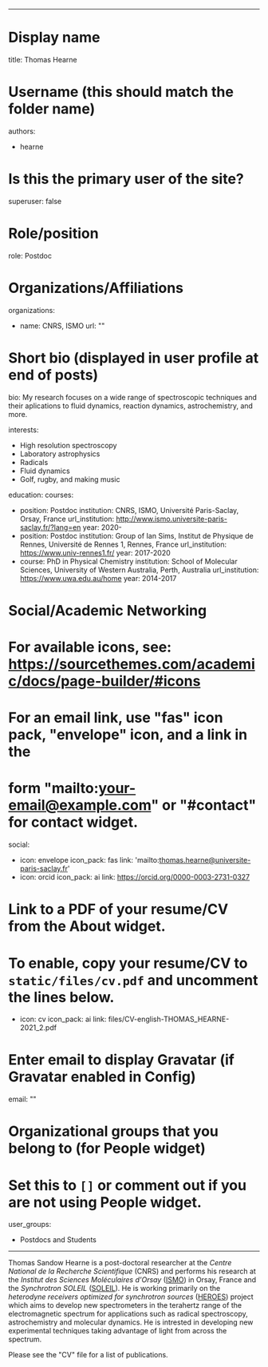 
---
# Display name
title: Thomas Hearne

# Username (this should match the folder name)
authors:
- hearne

# Is this the primary user of the site?
superuser: false

# Role/position
role: Postdoc

# Organizations/Affiliations
organizations:
- name: CNRS, ISMO
  url: ""

# Short bio (displayed in user profile at end of posts)
bio: My research focuses on a wide range of spectroscopic techniques and their aplications to fluid dynamics, reaction dynamics, astrochemistry, and more.

interests:
- High resolution spectroscopy
- Laboratory astrophysics
- Radicals
- Fluid dynamics
- Golf, rugby, and making music

education:
  courses:
  - position: Postdoc 
    institution: CNRS, ISMO, Université Paris-Saclay, Orsay, France
    url_institution: http://www.ismo.universite-paris-saclay.fr/?lang=en
    year: 2020-
  - position: Postdoc 
    institution: Group of Ian Sims, Institut de Physique de Rennes, Université de Rennes 1, Rennes, France
    url_institution: https://www.univ-rennes1.fr/
    year: 2017-2020
  - course: PhD in Physical Chemistry
    institution: School of Molecular Sciences, University of Western Australia, Perth, Australia
    url_institution: https://www.uwa.edu.au/home
    year: 2014-2017

# Social/Academic Networking
# For available icons, see: https://sourcethemes.com/academic/docs/page-builder/#icons
#   For an email link, use "fas" icon pack, "envelope" icon, and a link in the
#   form "mailto:your-email@example.com" or "#contact" for contact widget.
social:
- icon: envelope
  icon_pack: fas
  link: 'mailto:thomas.hearne@universite-paris-saclay.fr'
- icon: orcid
  icon_pack: ai
  link: https://orcid.org/0000-0003-2731-0327
# Link to a PDF of your resume/CV from the About widget.
# To enable, copy your resume/CV to `static/files/cv.pdf` and uncomment the lines below.
- icon: cv
  icon_pack: ai
  link: files/CV-english-THOMAS_HEARNE-2021_2.pdf

# Enter email to display Gravatar (if Gravatar enabled in Config)
email: ""

# Organizational groups that you belong to (for People widget)
#   Set this to `[]` or comment out if you are not using People widget.
user_groups:
- Postdocs and Students
---

Thomas Sandow Hearne is a post-doctoral researcher at the *Centre National de la Recherche Scientifique* (CNRS) and performs his research at the *Institut des Sciences Moléculaires d'Orsay* ([ISMO](http://www.ismo.universite-paris-saclay.fr/?lang=en)) in Orsay, France and the *Synchrotron SOLEIL* ([SOLEIL](https://www.synchrotron-soleil.fr/en)). He is working primarily on the *heterodyne receivers optimized for synchrotron sources* ([HEROES](https://anr.fr/Project-ANR-16-CE30-0020)) project which aims to develop new spectrometers in the terahertz range of the electromagnetic spectrum for applications such as radical spectroscopy, astrochemistry and molecular dynamics. He is intrested in developing new experimental techniques taking advantage of light from across the spectrum.


Please see the "CV" file for a list of publications.
